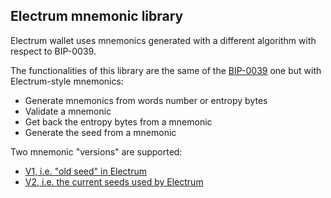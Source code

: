 ## Electrum mnemonic library

Electrum wallet uses mnemonics generated with a different algorithm with respect to BIP-0039.

The functionalities of this library are the same of the [BIP-0039](https://github.com/ebellocchia/bip_utils_m1/tree/master/readme/bip39.md) one but with Electrum-style mnemonics:
- Generate mnemonics from words number or entropy bytes
- Validate a mnemonic
- Get back the entropy bytes from a mnemonic
- Generate the seed from a mnemonic

Two mnemonic "versions" are supported:
- [V1, i.e. "old seed" in Electrum](https://github.com/ebellocchia/bip_utils_m1/tree/master/readme/electrum_v1_mnemonic.md)
- [V2, i.e. the current seeds used by Electrum](https://github.com/ebellocchia/bip_utils_m1/tree/master/readme/electrum_v2_mnemonic.md)
